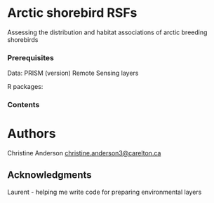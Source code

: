 # Arctic shorebird RSFs

Assessing the distribution and habitat associations of arctic breeding shorebirds



### Prerequisites

Data: 
PRISM (version)
Remote Sensing layers

R packages:


### Contents




# Authors

Christine Anderson
christine.anderson3@carelton.ca


## Acknowledgments


Laurent - helping me write code for preparing environmental layers


